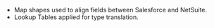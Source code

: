 - Map shapes used to align fields between Salesforce and NetSuite.
- Lookup Tables applied for type translation.